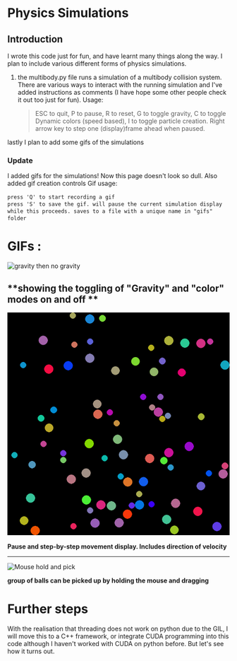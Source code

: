 # Physics Simulations
## Introduction
I wrote this code just for fun, and have learnt many things along the way. I plan to include various different forms of physics simulations. 
1. the multibody.py file runs a simulation of a multibody collision system. There are various ways to interact with the running simulation and I've added instructions as comments (I have hope some other people check it out too just for fun).
Usage: 
    > ESC to quit, P to pause, R to reset, G to toggle gravity, C to toggle Dynamic colors (speed based), I to toggle particle creation. Right arrow key to step one (display)frame ahead when paused.

lastly I plan to add some gifs of the simulations

### Update
I added gifs for the simulations! Now this page doesn't look so dull. Also added gif creation controls
Gif usage:

    press 'Q' to start recording a gif
    press 'S' to save the gif. will pause the current simulation display while this proceeds. saves to a file with a unique name in "gifs" folder

# GIFs :

![gravity then no gravity](https://github.com/DhruvAhlawat/Physics-Simulations/blob/e5394c8e140de63e47224ddd69511ad24b271dff/gifs/gravitiy_drop.gif)

**showing the toggling of "Gravity" and "color" modes on and off **
---
![Pause and step-by-steo display](https://github.com/DhruvAhlawat/Physics-Simulations/blob/e5394c8e140de63e47224ddd69511ad24b271dff/gifs/pause_display.gif)

**Pause and step-by-step movement display. Includes direction of velocity**

---
![Mouse hold and pick](https://github.com/DhruvAhlawat/Physics-Simulations/blob/e5394c8e140de63e47224ddd69511ad24b271dff/gifs/mouse_pick.gif)

**group of balls can be picked up by holding the mouse and dragging**

# Further steps

With the realisation that threading does not work on python due to the GIL, I will move this to a C++ framework, or integrate CUDA programming into this code although I haven't worked with CUDA on python before. But let's see how it turns out. 
